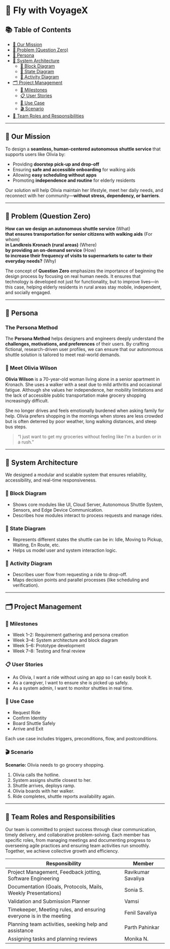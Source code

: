 # 🛫 Fly with VoyageX

## 📚 Table of Contents

- [🎯 Our Mission](#our-mission)
- [🧠 Problem (Question Zero)](#problem-question-zero)
- [👵 Persona](#persona)
- [🧩 System Architecture](#system-architecture)
  - [🧱 Block Diagram](#block-diagram)
  - [🔄 State Diagram](#state-diagram)
  - [🏃 Activity Diagram](#activity-diagram)
- [🗂️ Project Management](#project-management)
  - [📅 Milestones](#milestones)
  - [📋 User Stories](#user-stories)
  - [🔎 Use Case](#use-case)
  - [🎬 Scenario](#scenario)
- [👥 Team Roles and Responsibilities](#team-roles-and-responsibilities)

---

## 🎯 Our Mission

To design a **seamless, human-centered autonomous shuttle service** that supports users like Olivia by:

- Providing **doorstep pick-up and drop-off**
- Ensuring **safe and accessible onboarding** for walking aids
- Allowing **easy scheduling without apps**
- Promoting **independence and routine** for elderly residents

Our solution will help Olivia maintain her lifestyle, meet her daily needs, and reconnect with her community—**without stress, dependency, or barriers**.

---

## 🧠 Problem (Question Zero)

**How can we design an autonomous shuttle service** (What)  
**that ensures transportation for senior citizens with walking aids** (For whom)  
**in Landkreis Kronach (rural areas)** (Where)  
**by providing an on-demand service** (How)  
**to increase their frequency of visits to supermarkets to cater to their everyday needs?** (Why)

The concept of **Question Zero** emphasizes the importance of beginning the design process by focusing on real human needs. It ensures that technology is developed not just for functionality, but to improve lives—in this case, helping elderly residents in rural areas stay mobile, independent, and socially engaged.

---

## 👵 Persona

### The Persona Method

The **Persona Method** helps designers and engineers deeply understand the **challenges, motivations, and preferences** of their users. By crafting fictional, research-driven user profiles, we can ensure that our autonomous shuttle solution is tailored to meet real-world demands.

### 💼 Meet Olivia Wilson

**Olivia Wilson** is a 70-year-old woman living alone in a senior apartment in Kronach. She uses a walker with a seat due to mild arthritis and occasional fatigue. Although she values her independence, her mobility limitations and the lack of accessible public transportation make grocery shopping increasingly difficult.

She no longer drives and feels emotionally burdened when asking family for help. Olivia prefers shopping in the mornings when stores are less crowded but is often deterred by poor weather, long walking distances, and steep bus steps.

> “I just want to get my groceries without feeling like I’m a burden or in a rush.”

---

## 🧩 System Architecture

We designed a modular and scalable system that ensures reliability, accessibility, and real-time responsiveness.

### 🧱 Block Diagram

- Shows core modules like UI, Cloud Server, Autonomous Shuttle System, Sensors, and Edge Device Communication.
- Describes how modules interact to process requests and manage rides.

### 🔄 State Diagram

- Represents different states the shuttle can be in: Idle, Moving to Pickup, Waiting, En Route, etc.
- Helps us model user and system interaction logic.

### 🏃 Activity Diagram

- Describes user flow from requesting a ride to drop-off.
- Maps decision points and parallel processes (like scheduling and verification).

---

## 🗂️ Project Management

### 📅 Milestones

- Week 1–2: Requirement gathering and persona creation
- Week 3–4: System architecture and block diagram
- Week 5–6: Prototype development
- Week 7–8: Testing and final review

### 📋 User Stories

- As Olivia, I want a ride without using an app so I can easily book it.
- As a caregiver, I want to ensure she is picked up safely.
- As a system admin, I want to monitor shuttles in real time.

### 🔎 Use Case

- Request Ride
- Confirm Identity
- Board Shuttle Safely
- Arrive and Exit

Each use case includes triggers, preconditions, flow, and postconditions.

### 🎬 Scenario

**Scenario:** Olivia needs to go grocery shopping.

1. Olivia calls the hotline.
2. System assigns shuttle closest to her.
3. Shuttle arrives, deploys ramp.
4. Olivia boards with her walker.
5. Ride completes, shuttle reports availability again.

---

## 👥 Team Roles and Responsibilities

Our team is committed to project success through clear communication, timely delivery, and collaborative problem-solving. Each member has specific roles, from managing meetings and documenting progress to overseeing agile practices and ensuring team activities run smoothly. Together, we achieve collective growth and efficiency.

| **Responsibility**                                                                 | **Member**             |
|------------------------------------------------------------------------------------|------------------------|
| Project Management, Feedback jotting, Software Engineering                        | Ravikumar Savaliya     |
| Documentation (Goals, Protocols, Mails, Weekly Presentations)                     | Sonia S.               |
| Validation and Submission Planner                                                 | Vamsi                  |
| Timekeeper, Meeting rules, and ensuring everyone is in the meeting                | Fenil Savaliya         |
| Planning team activities, seeking help and assistance                              | Parth Pahinkar         |
| Assigning tasks and planning reviews                                               | Monika N.              |
